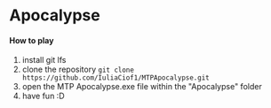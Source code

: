# Apocalypse

#### How to play

1. install git lfs
2. clone the repository  ```git clone https://github.com/IuliaCiof1/MTPApocalypse.git```
3. open the MTP Apocalypse.exe file within the "Apocalypse" folder
4. have fun :D
